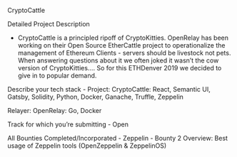 CryptoCattle

Detailed Project Description 
- CryptoCattle is a principled ripoff of CryptoKitties. OpenRelay has been working on their Open Source EtherCattle project to operationalize the management of Ethereum Clients - servers should be livestock not pets. When answering questions about it we often joked it wasn’t the cow version of CryptoKitties…. So for this ETHDenver 2019 we decided to give in to popular demand.

Describe your tech stack -
Project: CryptoCattle: React, Semantic UI, Gatsby, Solidity, Python, Docker, Ganache, Truffle, Zeppelin

Relayer: OpenRelay: Go, Docker

Track for which you’re submitting -
Open

All Bounties Completed/Incorporated -
Zeppelin - Bounty 2 Overview: Best usage of Zeppelin tools (OpenZeppelin & ZeppelinOS)
